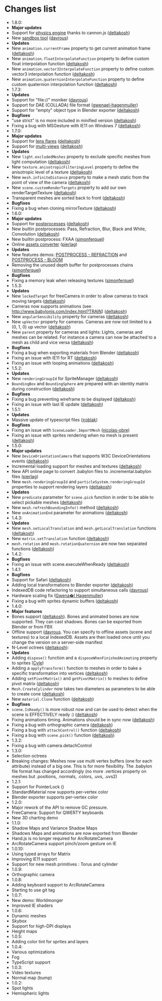 ﻿Changes list
============
- 1.8.0:
 - **Major updates**
 - Support for [physics engine](https://github.com/BabylonJS/Babylon.js/wiki/How-to-use-lens-flares) thanks to cannon.js ([deltakosh](http://www.github.com/deltakosh))
 - New [sandbox tool](http://www.babylonjs.com/sandbox/) ([davrous](http://www.github.com/davrous))
 - **Updates**
 - New ```animation.currentFrame``` property to get current animation frame ([deltakosh](http://www.github.com/deltakosh))
 - New ```animation.floatInterpolateFunction``` property to define custom float interpolation function ([deltakosh](http://www.github.com/deltakosh))
 - New ```animation.vector3InterpolateFunction``` property to define custom vector3 interpolation function ([deltakosh](http://www.github.com/deltakosh))
 - New ```animation.quaternionInterpolateFunction``` property to define custom quaternion interpolation function ([deltakosh](http://www.github.com/deltakosh))
- 1.7.3:
 - **Updates**
 - Support for "file://" moniker ([davrous](https://github.com/davrous))
 - Support for DAE (COLLADA) file format ([gwenael-hagenmuller](https://github.com/gwenael-hagenmuller))
 - Support for "empty" object type in Blender exporter ([deltakosh](http://www.github.com/deltakosh))
 - **Bugfixes**
 - "use strict" is no more included in minified version ([deltakosh](http://www.github.com/deltakosh))
 - Fixing a bug with MSGesture with IE11 on Windows 7 ([deltakosh](http://www.github.com/deltakosh))
- 1.7.0:
 - **Major updates**
 - Support for [lens flares](https://github.com/BabylonJS/Babylon.js/wiki/How-to-use-lens-flares) ([deltakosh](http://www.github.com/deltakosh))
 - Support for [multi-views](https://github.com/BabylonJS/Babylon.js/wiki/How-to-use-multi-views) ([deltakosh](http://www.github.com/deltakosh))
 - **Updates**
 - New ```light.excludedMeshes``` property to exclude specific meshes from light computation ([deltakosh](http://www.github.com/deltakosh))
 - New ```texture.anisotropicFilteringLevel``` property to define the anisotropic level of a texture ([deltakosh](http://www.github.com/deltakosh))
 - New ```mesh.infiniteDistance``` property to make a mesh static from the point of view of the camera ([deltakosh](http://www.github.com/deltakosh))
 - New ```scene.customRenderTargets``` property to add our own renderTargetTexture ([deltakosh](http://www.github.com/deltakosh))
 - Transparent meshes are sorted back to front ([deltakosh](http://www.github.com/deltakosh))
 - **Bugfixes**
 - Fixing a bug when cloning mirrorTexture ([deltakosh](http://www.github.com/deltakosh))
- 1.6.0:
 - **Major updates**
 - Support for [postprocesses](https://github.com/BabylonJS/Babylon.js/wiki/How-to-use-postprocesses) ([deltakosh](http://www.github.com/deltakosh))
 - New builtin postprocesses: Pass, Refraction, Blur, Black and White, Convolution ([deltakosh](http://www.github.com/deltakosh))
 - New builtin postprocess: FXAA ([simonferquel](http://www.github.com/simonferquel))
 - Online [assets converter](http://www.babylonjs.com/converter.html)  ([pierlag](https://github.com/pierlag))
 - **Updates**
 - New features demos: [POSTPROCESS - REFRACTION](http://www.babylonjs.com/index.html?PPPREF) and [POSTPROCESS - BLOOM](http://www.babylonjs.com/index.html?PPBLOOM)
 - Removing the unused depth buffer for postprocesses chains ([simonferquel](http://www.github.com/simonferquel))
 - **Bugfixes**
 - Fixing a memory leak when releasing textures ([simonferquel](http://www.github.com/simonferquel))
- 1.5.3:
 - **Updates**
 - New ```lockedTarget``` for freeCamera in order to allow cameras to track moving targets ([deltakosh](http://www.github.com/deltakosh))
 - Cameras now supports animations (see http://www.babylonjs.com/index.html?TRAIN) ([deltakosh](http://www.github.com/deltakosh)) 
 - New ```angularSensibility``` property for cameras ([deltakosh](http://www.github.com/deltakosh)) 
 - New ```upVector``` property for cameras. Cameras are now not limited to a (0, 1, 0) up vector ([deltakosh](http://www.github.com/deltakosh)) 
 - New ```parent``` property for cameras and lights: Lights, cameras and meshes can be related. For instance a camera can now be attached to a mesh as child and vice versa ([deltakosh](http://www.github.com/deltakosh))
 - **Bugfixes**
 - Fixing a bug when exporting materials from Blender ([deltakosh](http://www.github.com/deltakosh)) 
 - Fixing an issue with IE11 for RT ([deltakosh](http://www.github.com/deltakosh))
 - Fixing an issue with looping animations ([deltakosh](http://www.github.com/deltakosh))
- 1.5.2:
 - **Updates**
 - New ```renderingGroupId``` for SpriteManager ([deltakosh](http://www.github.com/deltakosh))
 - ```BoundingBox``` and ```BoundingSphere``` are prepared with an identity matrix during construction ([deltakosh](http://www.github.com/deltakosh)) 
 - **Bugfixes**
 - Fixing a bug preventing wireframe to be displayed ([deltakosh](http://www.github.com/deltakosh)) 
 - Fixing an issue with last IE update ([deltakosh](http://www.github.com/deltakosh))
- 1.5.1:
 - **Updates**
 - Massive update of typescript files ([jroblak](http://www.github.com/jroblak))
 - **Bugfixes**
 - Fixing an issue with ```SceneLoader.ImportMesh``` ([nicolas-obre](http://www.github.com/nicolas-obre))
 - Fixing an issue with sprites rendering when no mesh is present ([deltakosh](http://www.github.com/deltakosh))
- 1.5.0:
 - **Major updates**
 - New ```DeviceOrientationCamera``` that supports W3C DeviceOrientations events ([deltakosh](http://www.github.com/deltakosh))
 - Incremental loading support for meshes and textures ([deltakosh](http://www.github.com/deltakosh))
 - New API online page to convert .babylon files to .incremental.babylon files ([pierlag](https://github.com/pierlag))
 - New ```mesh.renderingGroupId``` and ```particleSystem.renderingGroupId``` properties to support rendering layers ([deltakosh](http://www.github.com/deltakosh))
 - **Updates**
 - New ```predicate``` parameter for ```scene.pick``` function in order to be able to select pickable meshes ([deltakosh](http://www.github.com/deltakosh)) 
 - New ```mesh.refreshBoundingInfo()``` method ([deltakosh](http://www.github.com/deltakosh)) 
 - New ```onAnimationEnd``` parameter for animations ([deltakosh](http://www.github.com/deltakosh)) 
- 1.4.3:
 - **Updates**
 - New ```mesh.setLocalTranslation``` and ```mesh.getLocalTranslation``` functions ([deltakosh](http://www.github.com/deltakosh))
 - New ```matrix.setTranslation``` function ([deltakosh](http://www.github.com/deltakosh))
 - ```mesh.rotation``` and ```mesh.rotationQuaternion``` are now two separated functions ([deltakosh](http://www.github.com/deltakosh)) 
- 1.4.2:
 - **Bugfixes**
 - Fixing an issue with scene.executeWhenReady ([deltakosh](http://www.github.com/deltakosh))
- 1.4.1:
 - **Bugfixes**
 - Support for Safari ([deltakosh](http://www.github.com/deltakosh))
 - Adding local transformations to Blender exporter ([deltakosh](http://www.github.com/deltakosh))
 - IndexedDB code refactoring to support simultaneous calls ([davrous](https://github.com/davrous))
 - Hardware scaling fix ([Gwena�l Hagenmuller](https://github.com/gwenael-hagenmuller))
 - Fixing a bug with sprites dynamic buffers ([deltakosh](http://www.github.com/deltakosh))
- 1.4.0:
 - **Major features** 
 - Bones support ([deltakosh](http://www.github.com/deltakosh)). Bones and animated bones are now supported. They can cast shadows. Bones can be exported from Blender or from FBX
 - Offline support ([davrous](https://github.com/davrous). You can specify to offline assets (scene and textures) to a local IndexedDB. Assets are then loaded once until you change the version on a server-side manifest
 - N-Level octrees ([deltakosh](http://www.github.com/deltakosh)):
 - **Updates**
 - Adding ```dispose()``` function and a ```disposeWhenFinishedAnimating``` property to sprites ([Cyle](http://github.com/CYle/))
 - Adding a ```applyTransform()``` function to meshes in order to bake a specific transformation into vertices ([deltakosh](http://www.github.com/deltakosh))
 - Adding ```setPivotMatrix()``` and ```getPivotMatrix()``` to meshes to define pivot matrix ([deltakosh](http://www.github.com/deltakosh))
 - ```Mesh.CreateCylinder``` now takes two diameters as parameters to be able to create cone ([deltakosh](http://www.github.com/deltakosh)) 
 - New ```material.Clone``` function ([deltakosh](http://www.github.com/deltakosh)) 
 - **Bugfixes**
 - ```scene.IsReady()``` is more robust now and can be used to detect when the scene is EFFECTIVELY ready :) ([deltakosh](http://www.github.com/deltakosh))
 - Fixing animations timing. Animations should be in sync now ([deltakosh](http://www.github.com/deltakosh))
 - Fixing a bug with orthographic camera ([deltakosh](http://www.github.com/deltakosh))
 - Fixing a bug with ```attachControl()``` function ([deltakosh](http://www.github.com/deltakosh))
 - Fixing a bug with ```scene.pick()``` function ([deltakosh](http://www.github.com/deltakosh))
- 1.3.2:
 - Fixing a bug with camera.detachControl
- 1.3.0:
 - Selection octrees
 - Breaking changes: Meshes now use multi vertex buffers (one for each attribute) instead of a big one. This is for more flexibility. The .babylon file format has changed accordingly (no more .vertices property on meshes but .positions, .normals, .colors, .uvs, .uvs2)
- 1.2.1:
 - Support for PointerLock ()
 - StandardMaterial now supports per-vertex color
 - Blender exporter supports per-vertex color
- 1.2.0:
 - Major rework of the API to remove GC pressure.
 - FreeCamera: Support for QWERTY keyboards
 - New 3D charting demo
- 1.1.0:
 - Shadow Maps and Variance Shadow Maps
 - Shadows Maps and animations are now exported from Blender
 - Hand.js is no longer required for ArcRotateCamera
 - ArcRotateCamera support pinch/zoom gesture on IE
- 1.0.10:
 - Using typed arrays for Matrix
 - Improving IE11 support
 - Support for new mesh primitives : Torus and cylinder
- 1.0.9:
 - Orthographic camera
- 1.0.8:
 - Adding keyboard support to ArcRotateCamera
 - Starting to use git tag
- 1.0.7:
 - New demo: Worldmonger
 - Improved IE shaders
- 1.0.6:
 - Dynamic meshes
 - Skybox
 - Support for high-DPI displays
 - Height maps
- 1.0.5:
 - Adding color tint for sprites and layers
- 1.0.4:
 - Various optimizations
 - Fog
 - TypeScript support
- 1.0.3:
 - Video textures
 - Normal map (bump) 
- 1.0.2:
 - Spot lights
 - Hemispheric lights
